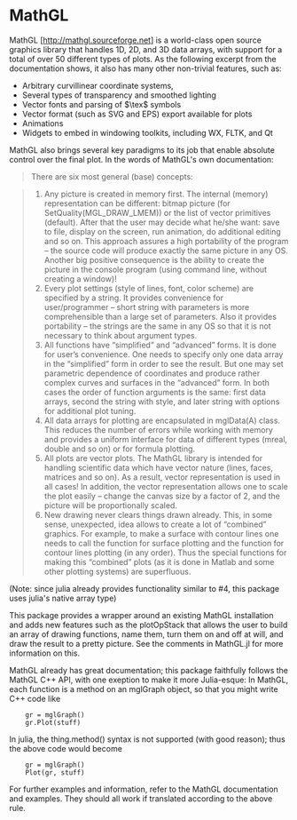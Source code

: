 # MathGL

MathGL [http://mathgl.sourceforge.net] is a world-class open source graphics library that handles 1D, 2D, and 3D data arrays, with support for a total of over 50 different types of plots. As the following excerpt from the documentation shows, it also has many other non-trivial features, such as:

 - Arbitrary curvillinear coordinate systems, 
 - Several types of transparency and smoothed lighting
 - Vector fonts and parsing of $\tex$ symbols
 - Vector format (such as SVG and EPS) export available for plots
 - Animations
 - Widgets to embed in windowing toolkits, including WX, FLTK, and Qt


MathGL also brings several key paradigms to its job that enable absolute control over the final plot. In the words of MathGL's own  documentation:

>There are six most general (base) concepts:

> 1. Any picture is created in memory first. The internal (memory) representation can be different: bitmap picture (for SetQuality(MGL_DRAW_LMEM)) or the list of vector primitives (default). After that the user may decide what he/she want: save to file, display on the screen, run animation, do additional editing and so on. This approach assures a high portability of the program – the source code will produce exactly the same picture in any OS. Another big positive consequence is the ability to create the picture in the console program (using command line, without creating a window)!
> 2. Every plot settings (style of lines, font, color scheme) are specified by a string. It provides convenience for user/programmer – short string with parameters is more comprehensible than a large set of parameters. Also it provides portability – the strings are the same in any OS so that it is not necessary to think about argument types.
>  3. All functions have “simplified” and “advanced” forms. It is done for user’s convenience. One needs to specify only one data array in the “simplified” form in order to see the result. But one may set parametric dependence of coordinates and produce rather complex curves and surfaces in the “advanced” form. In both cases the order of function arguments is the same: first data arrays, second the string with style, and later string with options for additional plot tuning.
>  4. All data arrays for plotting are encapsulated in mglData(A) class. This reduces the number of errors while working with memory and provides a uniform interface for data of different types (mreal, double and so on) or for formula plotting.
>  5. All plots are vector plots. The MathGL library is intended for handling scientific data which have vector nature (lines, faces, matrices and so on). As a result, vector representation is used in all cases! In addition, the vector representation allows one to scale the plot easily – change the canvas size by a factor of 2, and the picture will be proportionally scaled.
>  6. New drawing never clears things drawn already. This, in some sense, unexpected, idea allows to create a lot of “combined” graphics. For example, to make a surface with contour lines one needs to call the function for surface plotting and the function for contour lines plotting (in any order). Thus the special functions for making this “combined” plots (as it is done in Matlab and some other plotting systems) are superfluous.

(Note: since julia already provides functionality similar to #4, this package uses julia's native array type)

This package provides a wrapper around an existing MathGL installation and adds new features such as the plotOpStack that allows the user to build an array of drawing functions, name them, turn them on and off at will, and draw the result to a pretty picture. See the comments in MathGL.jl for more information on this.

MathGL already has great documentation; this package faithfully follows the MathGL C++ API, with one exeption to make it more Julia-esque: In MathGL, each function is a method on an mglGraph object, so that you might write C++ code like
```{.cpp}
    gr = mglGraph()
    gr.Plot(stuff)
```

In julia, the thing.method() syntax is not supported (with good reason); thus the above code would become
```{.jl}
    gr = mglGraph()
    Plot(gr, stuff)
```

For further examples and information, refer to the MathGL documentation and examples. They should all work if translated according to the above rule.
